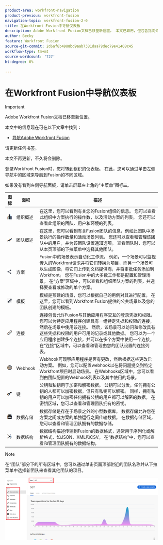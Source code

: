```yaml
---
product-area: workfront-navigation
product-previous: workfront-fusion
navigation-topic: workfront-fusion-2-0
title: 在Workfront Fusion中导航仪表板
description: Adobe Workfront Fusion文档已移至新位置。 本文已弃用，但包含指向介绍此功能的新文章的链接。
author: Becky
feature: Workfront Fusion
source-git-commit: 2d6af8b4988bd9aab7381daa79dec79e41408c45
workflow-type: tm+mt
source-wordcount: '727'
ht-degree: 0%

---
```


# 在Workfront Fusion中导航仪表板

>[!IMPORTANT]
>
>Adobe Workfront Fusion文档已移至新位置。
>
>本文中的信息现在可在以下文章中找到：
>
>* [导航Adobe Workfront Fusion](https://experienceleague.adobe.com/docs/workfront-fusion/using/get-started-with-fusion/navigate-workfront-fusion/navigate-workfront-fusion.html)
>
>请更新任何书签。
>
>本文不再更新，不久将会删除。

登录Workfront Fusion时，您将转到组织的仪表板。 在此，您可以通过单击左侧导航中的区域来导航到Fusion的不同区域。

如果没有看到左侧导航面板，请单击屏幕左上角的“主菜单”图标![主菜单](assets/main-menu-icon-left-nav.png)。

| 图标 | 面积 | 描述 |
|---|---|---|
| ![组织概述图标](assets/org-overview-icon.png) | 组织概述 | 在这里，您可以看到有关您的Fusion组织的信息。 您可以查看此组织中方案执行的操作数，以及活动方案的列表。 您还可以查看此组织的团队、用户和环境的列表。 |
| ![团队概述图标](assets/team-overview-icon.png) | 团队概述 | 在这里，您可以看到有关Fusion团队的信息，例如此团队中场景执行的操作数量和活动场景列表。 您还可以查看和管理该团队中的用户，并为该团队设置通知选项。 查看团队时，您可以从本页顶部的下拉菜单中选择其他团队。 |
| ![方案图标](assets/scenarios-icon.png) | 方案 | Fusion中的场景表示自动化工作流。 例如，一个场景可以监视传入的Workfront请求并将它们转换为项目，而另一个场景可以生成图像，将它们上传到文档提供商，并将审批任务添加到Workfront。 您在Fusion中的大多数工作都是配置和管理场景。 在“方案”区域中，可以查看和组织团队方案的列表，并选择要查看或修改的单个方案。 |
| ![模板图标](assets/fusion-template-icon.png) | 模板 | 模板是预建的场景，您可以根据自己的用例对其进行配置。 在这里，您可以看到Workfront Fusion提供的公共场景以及您的团队创建的模板。 |
| ![连接图标](assets/connections-icon.png) | 连接 | 连接包含允许Fusion与其他应用程序交互的登录凭据和权限。 您可以为特定应用程序创建具有一组特定凭据和权限的连接，然后在场景中使用该连接。 然后，该场景可以访问和修改具有这些凭据和权限的用户可用的记录或其他数据。 您可以为一个应用程序创建多个连接，并可以在多个方案中使用一个连接。 在“连接”区域中，可以查看和管理由您的团队设置的连接列表。 |
| ![webhooks图标](assets/webhooks-icon.png) | Webhook | Webhook可观察应用程序是否有更改，然后根据这些更改启动方案。 例如，您可以配置webhook以在将问题提交到特定Workfront项目时启动场景。 在Webhooks区域中，您可以看到由团队配置的Webhook列表以及其中使用的场景。 |
| ![键图标](assets/keys-icon.png) | 键 | 公钥和私钥用于加密和解密数据。 公钥可以分发，任何拥有公钥的人都可以加密数据，但只有私钥可以解密。 同样，拥有私钥的用户可以加密任何拥有公钥的用户都可以解密的数据。 在密钥区域，您可以查看和管理团队拥有的密钥。 |
| ![数据存储图标](assets/datastores-icon.png) | 数据存储 | 数据存储是存在于场景之外的小型数据库。 数据存储允许您在方案之间或方案的单独运行之间传输数据。 在数据存储区域，您可以查看和管理团队拥有的数据存储。 |
| ![数据结构图标](assets/datastructures-icon.png) | 数据结构 | 数据结构描述传输到Fusion的数据格式，通常用于序列化或解析格式，如JSON、XML和CSV。 在“数据结构”中，您可以查看和管理团队拥有的数据结构。 |

>[!NOTE]
>
>在“团队”部分下的所有区域中，您可以通过单击页面顶部附近的团队名称并从下拉菜单中选择新团队来查看其他团队的项目。
>
>![团队下拉列表](assets/team-dropdown.png)


<!--
If you are an administrator, the following sections are available (Find out if these are visible, and if so, what they mean.)
Native apps | 
Apps | 
Organizations | 
All scenarios | 
All users |
-->




